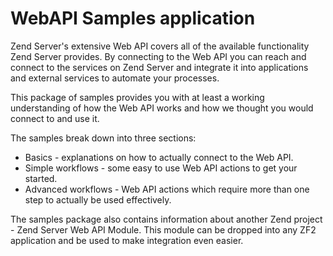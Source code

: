 WebAPI Samples application
==========================

Zend Server's extensive Web API covers all of the available functionality Zend Server provides. By connecting to the Web API you can reach and connect to the services on Zend Server and integrate it into applications and external services to automate your processes.

This package of samples provides you with at least a working understanding of how the Web API works and how we thought you would connect to and use it.

The samples break down into three sections:
* Basics - explanations on how to actually connect to the Web API.
* Simple workflows - some easy to use Web API actions to get your started.
* Advanced workflows - Web API actions which require more than one step to actually be used effectively.

The samples package also contains information about another Zend project - Zend Server Web API Module. This module can be dropped into any ZF2 application and be used to make integration even easier.
